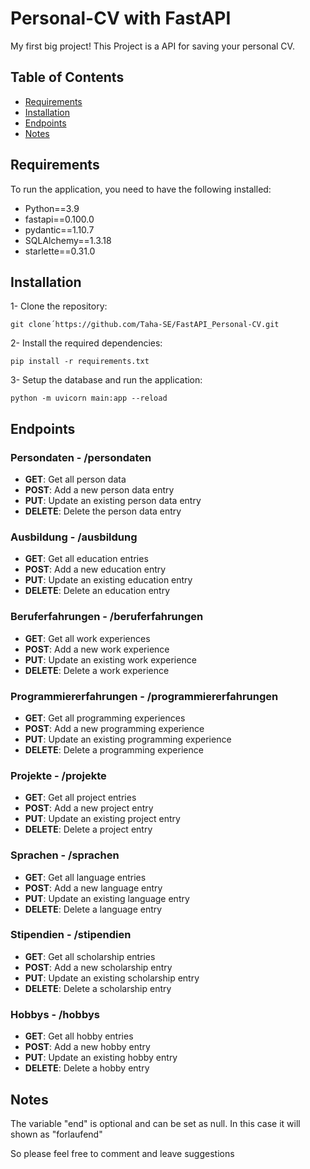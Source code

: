 ﻿# Personal-CV with FastAPI
My first big project! 
This Project is a API for saving your personal CV.

## Table of Contents
- [Requirements](#requirments)
- [Installation](#installation)
- [Endpoints](#endpoints)
- [Notes](#notes)

## Requirements
To run the application, you need to have the following installed:

- Python==3.9
- fastapi==0.100.0
- pydantic==1.10.7
- SQLAlchemy==1.3.18
- starlette==0.31.0

## Installation
1- Clone the repository:
~~~
git clone´https://github.com/Taha-SE/FastAPI_Personal-CV.git
~~~
2- Install the required dependencies:
~~~
pip install -r requirements.txt
~~~
3- Setup the database and run the application:
~~~
python -m uvicorn main:app --reload
~~~

## Endpoints
### Persondaten - /persondaten
- **GET**: Get all person data
- **POST**: Add a new person data entry
- **PUT**: Update an existing person data entry
- **DELETE**: Delete the person data entry

### Ausbildung - /ausbildung
- **GET**: Get all education entries
- **POST**: Add a new education entry
- **PUT**: Update an existing education entry
- **DELETE**: Delete an education entry

### Beruferfahrungen - /beruferfahrungen
- **GET**: Get all work experiences
- **POST**: Add a new work experience
- **PUT**: Update an existing work experience
- **DELETE**: Delete a work experience

### Programmiererfahrungen - /programmiererfahrungen
- **GET**: Get all programming experiences
- **POST**: Add a new programming experience
- **PUT**: Update an existing programming experience
- **DELETE**: Delete a programming experience

### Projekte - /projekte
- **GET**: Get all project entries
- **POST**: Add a new project entry
- **PUT**: Update an existing project entry
- **DELETE**: Delete a project entry

### Sprachen - /sprachen
- **GET**: Get all language entries
- **POST**: Add a new language entry
- **PUT**: Update an existing language entry
- **DELETE**: Delete a language entry

### Stipendien - /stipendien
- **GET**: Get all scholarship entries
- **POST**: Add a new scholarship entry
- **PUT**: Update an existing scholarship entry
- **DELETE**: Delete a scholarship entry

### Hobbys - /hobbys
- **GET**: Get all hobby entries
- **POST**: Add a new hobby entry
- **PUT**: Update an existing hobby entry
- **DELETE**: Delete a hobby entry


## Notes
The variable "end" is optional and can be set as null. In this case it will shown as "forlaufend"

So please feel free to comment and leave suggestions 
  


  
